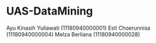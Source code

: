 # UAS-DataMining
Ayu Kinasih Yuliawati (11180940000001)
Esti Choerunnisa (11180940000004)
Melza Berliana (11180940000028)
